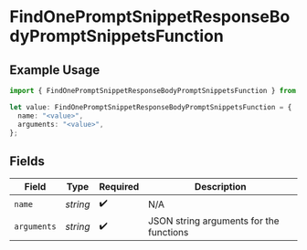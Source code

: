 # FindOnePromptSnippetResponseBodyPromptSnippetsFunction

## Example Usage

```typescript
import { FindOnePromptSnippetResponseBodyPromptSnippetsFunction } from "orq-poc-typescript-multi-env-version/models/operations";

let value: FindOnePromptSnippetResponseBodyPromptSnippetsFunction = {
  name: "<value>",
  arguments: "<value>",
};
```

## Fields

| Field                                   | Type                                    | Required                                | Description                             |
| --------------------------------------- | --------------------------------------- | --------------------------------------- | --------------------------------------- |
| `name`                                  | *string*                                | :heavy_check_mark:                      | N/A                                     |
| `arguments`                             | *string*                                | :heavy_check_mark:                      | JSON string arguments for the functions |